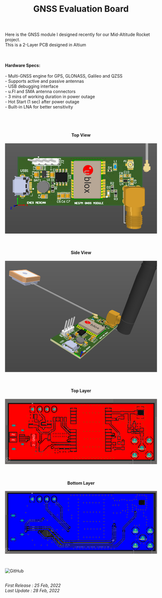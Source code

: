 <!-- BAŞLIK -->
<h1> 
  <p align="center">
     GNSS Evaluation Board
  </p>
</h1>

</br>

<!-- GİRİŞ -->

<p> Here is the GNSS module I designed recently for our Mid-Altitude Rocket project. </br> This is a 2-Layer PCB designed in Altium </p> 

</br>

<!-- ÖZELLİKLER -->
                        
<h4> Hardware Specs: </h4> 
- Multi-GNSS engine for GPS, GLONASS, Galileo and QZSS </br>
- Supports active and passive antennas </br>
-  USB debugging interface </br>
-  u.Fl and SMA antenna connectors </br>
-  3 mins of working duration in power outage </br>
- Hot Start (1 sec) after power outage </br>
-  Built-in LNA for better sensitivity </br>

<h1> 
  <p align="center">
  </p>
</h1>


<!-- GÖRSELLER -->
                        
                        
<br/>

<H4 align="center"> Top View </H4>
 <p align="center">
  <img src="./Images/Top View.png"></p>


<br/>

<H4 align="center"> Side View </H4>
<p align="center">
<img src="./Images/Side View.png"></p>

<br/>

<H4 align="center"> Top Layer </H4>
<p align="center">
<img src="./Images/Top Layer.png"></p>

<br/>

<H4 align="center"> Bottom Layer </H4>
  <p align="center">
<img src="./Images/Bottom Layer.png"></p>

</br>


![GitHub](https://img.shields.io/github/license/enesmrcn/PCB-Design)   

<br/> <i>First Release : 25 Feb, 2022</i>
<br/> <i>Last Update : 28 Feb, 2022</i>

